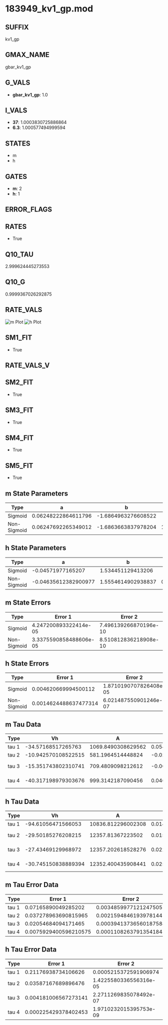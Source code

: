 # 183949_kv1_gp.mod

## SUFFIX

kv1_gp

## GMAX_NAME

gbar_kv1_gp

## G_VALS

- **gbar_kv1_gp**: 1.0

## I_VALS

- **37**: 1.0003830725886864
- **6.3**: 1.000577494999594

## STATES

- m
- h

## GATES

- **m**: 2
- **h**: 1

## ERROR_FLAGS


## RATES

- True

## Q10_TAU

2.999624445273553

## Q10_G

0.9999367026292875

## RATE_VALS

![m Plot](/Users/pbozelos/Dropbox/icg-Chai-Panos/supermodels/output_markdown_files/K/183949_kv1_gp.mod/images/m.png)
![h Plot](/Users/pbozelos/Dropbox/icg-Chai-Panos/supermodels/output_markdown_files/K/183949_kv1_gp.mod/images/h.png)

## SM1_FIT

- True

## RATE_VALS_V

## SM2_FIT

- True

## SM3_FIT

- True

## SM4_FIT

- True

## SM5_FIT

- True

## m State Parameters

| Type | a | b | c | d |
| --- | --- | --- | --- | --- |
| Sigmoid | 0.06248222864611796 | -1.6864963276608522 |
| Non-Sigmoid | 0.06247692265349012 | -1.6863663837978204 | 1.000047227796577 | -2.5691331588521867e-05 |

## h State Parameters

| Type | a | b | c | d |
| --- | --- | --- | --- | --- |
| Sigmoid | -0.04571977165207 | 1.534451129413206 |
| Non-Sigmoid | -0.04635612382900977 | 1.5554614902938837 | 0.9912018415351105 | 0.004313228495777227 |

## m State Errors

| Type | Error 1 | Error 2 | Error 3 |
| --- | --- | --- | --- |
| Sigmoid | 4.247200893322414e-05 | 7.496139266870196e-10 | 2.466530767208678e-05 |
| Non-Sigmoid | 3.3375590858488606e-05 | 8.510812836218908e-10 | 1.9382629593919146e-05 |

## h State Errors

| Type | Error 1 | Error 2 | Error 3 |
| --- | --- | --- | --- |
| Sigmoid | 0.004620669994500112 | 1.8710190707826408e-05 | 0.002524943741898689 |
| Non-Sigmoid | 0.0014624488637477314 | 6.021487550901246e-07 | 0.000799148415870839 |

## m Tau Data

| Type | Vh | A | b1 | b2 | c1 | c2 | d1 | d2 | e1 | e2 |
| --- | --- | --- | --- | --- | --- | --- | --- | --- | --- | --- |
| tau 1 | -34.57168517265763 | 1069.8490308629562 | 0.05472639203948341 | 0.05355756523269546 |
| tau 2 | -10.942570108522515 | 581.1964514448824 | -0.02051798782786968 | -0.0007451993441230533 | 0.07535691132043175 | 0.00012047890662742196 |
| tau 3 | -15.351743802310741 | 709.4809098212612 | -0.006589467378215713 | -0.0005069753581312383 | 2.4553163096553924e-06 | 0.07534981544723977 | 0.0003306885424539989 | -9.237806927217013e-06 |
| tau 4 | -40.317198979303676 | 999.3142187090456 | 0.04675755364991096 | -0.0007844465205017494 | -5.125301639567565e-06 | 4.9402455229937255e-08 | 0.021265845626705495 | 0.00014512669953418305 | 1.7346693369917667e-05 | -1.8299851438753043e-07 |

## h Tau Data

| Type | Vh | A | b1 | b2 | c1 | c2 | d1 | d2 | e1 | e2 |
| --- | --- | --- | --- | --- | --- | --- | --- | --- | --- | --- |
| tau 1 | -94.61056471566053 | 10836.812296002308 | 0.014035678166211934 | 0.004840779342399532 |
| tau 2 | -29.50185276208215 | 12357.81367223502 | 0.015565871886033616 | 8.195407171514314e-05 | 0.015832928517574663 | -6.274213038310505e-05 |
| tau 3 | -27.43469129968972 | 12357.202618528276 | 0.022502760904583672 | 0.0002286030727832687 | 9.230298570918628e-07 | 0.02279916213776842 | -0.00017787490065063582 | 4.837847411275587e-07 |
| tau 4 | -30.745150838889394 | 12352.400435908441 | 0.025567924950139348 | 0.00029699514619744715 | 1.4761337355219002e-06 | 1.8490192674258391e-09 | 0.025164136201096237 | -0.0002516309494444103 | 1.21474692202558e-06 | -2.347970034782723e-09 |

## m Tau Error Data

| Type | Error 1 | Error 2 | Error 3 |
| --- | --- | --- | --- |
| tau 1 | 0.07165890049285202 | 0.0034859977121247505 | 0.04088049065825619 |
| tau 2 | 0.037278963690815965 | 0.0021594846193978144 | 0.021267174299777196 |
| tau 3 | 0.02054684094171465 | 0.00039413736560187584 | 0.011721711237506753 |
| tau 4 | 0.0075929400596210575 | 0.00011082637913541848 | 0.004331675661239048 |

## h Tau Error Data

| Type | Error 1 | Error 2 | Error 3 |
| --- | --- | --- | --- |
| tau 1 | 0.21176938734106626 | 0.0005215372591906974 | 0.015896256011863782 |
| tau 2 | 0.03587167689896476 | 1.4225580336556316e-05 | 0.0026926713380080016 |
| tau 3 | 0.004181006567273141 | 2.2711269835078492e-07 | 0.0003138430517042406 |
| tau 4 | 0.000225429378402453 | 1.9710232015395753e-09 | 1.6921629498362345e-05 |

